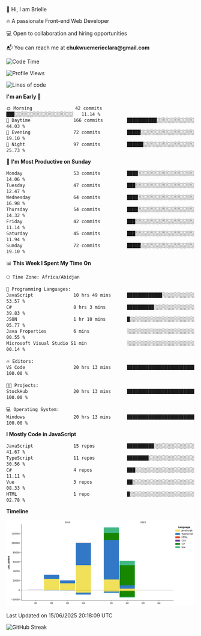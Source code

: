 <div align="left">
  <p>👋 Hi, I am Brielle</p>
  <p>🔥 A passionate Front-end Web Developer</p>
  <p>💻 Open to collaboration and hiring opportunities</p>
  <p>📬 You can reach me at <strong>chukwuemerieclara@gmail.com</strong></p>
</div>


 
 <!--START_SECTION:waka-->
![Code Time](http://img.shields.io/badge/Code%20Time-699%20hrs%2029%20mins-blue)

![Profile Views](http://img.shields.io/badge/Profile%20Views-1-blue)

![Lines of code](https://img.shields.io/badge/From%20Hello%20World%20I%27ve%20Written-348.1%20thousand%20lines%20of%20code-blue)

**I'm an Early 🐤** 

```text
🌞 Morning                42 commits          ███░░░░░░░░░░░░░░░░░░░░░░   11.14 % 
🌆 Daytime                166 commits         ███████████░░░░░░░░░░░░░░   44.03 % 
🌃 Evening                72 commits          █████░░░░░░░░░░░░░░░░░░░░   19.10 % 
🌙 Night                  97 commits          ██████░░░░░░░░░░░░░░░░░░░   25.73 % 
```
📅 **I'm Most Productive on Sunday** 

```text
Monday                   53 commits          ████░░░░░░░░░░░░░░░░░░░░░   14.06 % 
Tuesday                  47 commits          ███░░░░░░░░░░░░░░░░░░░░░░   12.47 % 
Wednesday                64 commits          ████░░░░░░░░░░░░░░░░░░░░░   16.98 % 
Thursday                 54 commits          ████░░░░░░░░░░░░░░░░░░░░░   14.32 % 
Friday                   42 commits          ███░░░░░░░░░░░░░░░░░░░░░░   11.14 % 
Saturday                 45 commits          ███░░░░░░░░░░░░░░░░░░░░░░   11.94 % 
Sunday                   72 commits          █████░░░░░░░░░░░░░░░░░░░░   19.10 % 
```


📊 **This Week I Spent My Time On** 

```text
🕑︎ Time Zone: Africa/Abidjan

💬 Programming Languages: 
JavaScript               10 hrs 49 mins      █████████████░░░░░░░░░░░░   53.57 % 
C#                       8 hrs 3 mins        ██████████░░░░░░░░░░░░░░░   39.83 % 
JSON                     1 hr 10 mins        █░░░░░░░░░░░░░░░░░░░░░░░░   05.77 % 
Java Properties          6 mins              ░░░░░░░░░░░░░░░░░░░░░░░░░   00.55 % 
Microsoft Visual Studio S1 min               ░░░░░░░░░░░░░░░░░░░░░░░░░   00.14 % 

🔥 Editors: 
VS Code                  20 hrs 13 mins      █████████████████████████   100.00 % 

🐱‍💻 Projects: 
StockHub                 20 hrs 13 mins      █████████████████████████   100.00 % 

💻 Operating System: 
Windows                  20 hrs 13 mins      █████████████████████████   100.00 % 
```

**I Mostly Code in JavaScript** 

```text
JavaScript               15 repos            ██████████░░░░░░░░░░░░░░░   41.67 % 
TypeScript               11 repos            ████████░░░░░░░░░░░░░░░░░   30.56 % 
C#                       4 repos             ███░░░░░░░░░░░░░░░░░░░░░░   11.11 % 
Vue                      3 repos             ██░░░░░░░░░░░░░░░░░░░░░░░   08.33 % 
HTML                     1 repo              █░░░░░░░░░░░░░░░░░░░░░░░░   02.78 % 
```



**Timeline**

![Lines of Code chart](https://raw.githubusercontent.com/Brielle28/Brielle28/main/assets/bar_graph.png)


 Last Updated on 15/06/2025 20:18:09 UTC
<!--END_SECTION:waka-->

![GitHub Streak](https://github-readme-streak-stats.herokuapp.com/?user=Brielle28)



